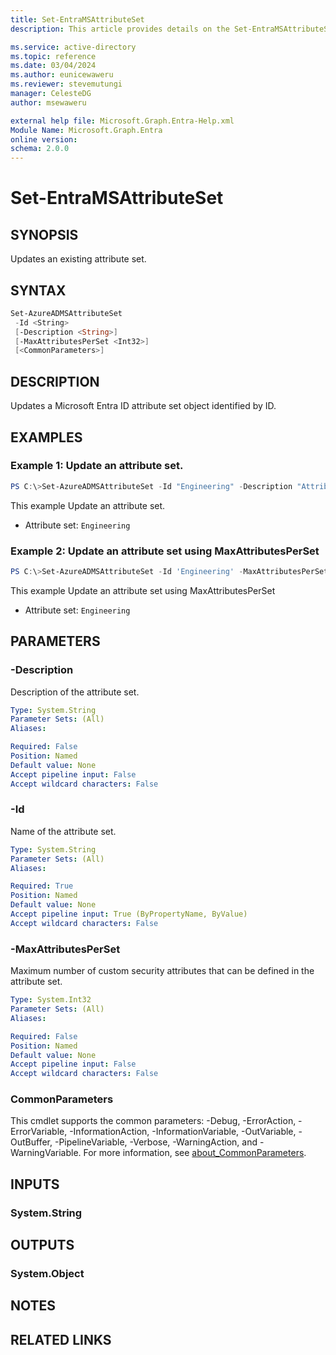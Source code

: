 ```yaml
---
title: Set-EntraMSAttributeSet
description: This article provides details on the Set-EntraMSAttributeSet command.

ms.service: active-directory
ms.topic: reference
ms.date: 03/04/2024
ms.author: eunicewaweru
ms.reviewer: stevemutungi
manager: CelesteDG
author: msewaweru

external help file: Microsoft.Graph.Entra-Help.xml
Module Name: Microsoft.Graph.Entra
online version:
schema: 2.0.0
---
```


# Set-EntraMSAttributeSet

## SYNOPSIS

Updates an existing attribute set.

## SYNTAX

```powershell
Set-AzureADMSAttributeSet 
 -Id <String> 
 [-Description <String>] 
 [-MaxAttributesPerSet <Int32>]
 [<CommonParameters>]
```

## DESCRIPTION

Updates a Microsoft Entra ID attribute set object identified by ID.

## EXAMPLES

### Example 1: Update an attribute set.
```powershell
PS C:\>Set-AzureADMSAttributeSet -Id "Engineering" -Description "Attributes for cloud engineering team"
```

This example Update an attribute set.

- Attribute set: `Engineering`

### Example 2: Update an attribute set using MaxAttributesPerSet
```powershell
PS C:\>Set-AzureADMSAttributeSet -Id 'Engineering' -MaxAttributesPerSet 20
```

This example Update an attribute set using MaxAttributesPerSet

- Attribute set: `Engineering`

## PARAMETERS

### -Description
Description of the attribute set.

```yaml
Type: System.String
Parameter Sets: (All)
Aliases:

Required: False
Position: Named
Default value: None
Accept pipeline input: False
Accept wildcard characters: False
```

### -Id
Name of the attribute set.

```yaml
Type: System.String
Parameter Sets: (All)
Aliases:

Required: True
Position: Named
Default value: None
Accept pipeline input: True (ByPropertyName, ByValue)
Accept wildcard characters: False
```

### -MaxAttributesPerSet
Maximum number of custom security attributes that can be defined in the attribute set.

```yaml
Type: System.Int32
Parameter Sets: (All)
Aliases:

Required: False
Position: Named
Default value: None
Accept pipeline input: False
Accept wildcard characters: False
```

### CommonParameters
This cmdlet supports the common parameters: -Debug, -ErrorAction, -ErrorVariable, -InformationAction, -InformationVariable, -OutVariable, -OutBuffer, -PipelineVariable, -Verbose, -WarningAction, and -WarningVariable. For more information, see [about_CommonParameters](https://go.microsoft.com/fwlink/?LinkID=113216).

## INPUTS

### System.String

## OUTPUTS

### System.Object
## NOTES

## RELATED LINKS
